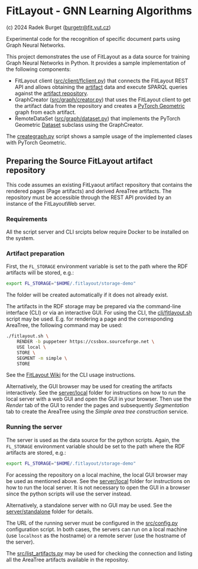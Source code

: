 FitLayout - GNN Learning Algorithms
===================================

(c) 2024 Radek Burget (burgetr@fit.vut.cz)

Experimental code for the recognition of specific document parts using Graph Neural Networks.

This project demonstrates the use of FitLayout as a data source for training Graph Neural Networks in Python.
It provides a sample implementation of the following components:

- FitLayout client ([src/client/flclient.py](src/client/flclient.py)) that connects the FitLayout REST API and allows obtaining the [artifact](https://github.com/FitLayout/FitLayout/wiki/Basic-Concepts#artifacts) data and execute SPARQL queries against the [artifact repository](https://github.com/FitLayout/FitLayout/wiki/Basic-Concepts#artifact-repository).
- GraphCreator ([src/graph/creator.py](src/graph/creator.py)) that uses the FitLayout client to get the artifact data from the repository and creates a [PyTorch Geometric](https://pytorch-geometric.readthedocs.io/en/latest/) graph from each artifact.
- RemoteDataSet ([src/graph/dataset.py](src/graph/dataset.py)) that implements the PyTorch Geometric [Dataset](https://pytorch-geometric.readthedocs.io/en/latest/tutorial/create_dataset.html) subclass using the GraphCreator.

The [creategraph.py](creategraph.py) script shows a sample usage of the implemented clases with PyTorch Geometric.


## Preparing the Source FitLayout artifact repository

This code assumes an existing FitLyaout artifact repository that contains the rendered pages (Page artifacts) and derived AreaTree artifacts. The repository
must be accessible through the REST API provided by an instance of the FitLayoutWeb server.

### Requirements

All the script server and CLI srcipts below require Docker to be installed on the system.

### Artifact preparation

First, the `FL_STORAGE` environment variable is set to the path where the RDF artifacts will be stored, e.g.:

```bash
export FL_STORAGE="$HOME/.fitlayout/storage-demo"
```

The folder will be created automatically if it does not already exist.

The artifacts in the RDF storage may be prepared via the command-line interface (CLI) or via an interactive GUI. For using the CLI,
the [cli/fitlayout.sh](cli/fitlayout.sh) script may be used. E.g. for rendering a page and the corresponding AreaTree, the following
command may be used:

```bash
./fitlayout.sh \
    RENDER -b puppeteer https://cssbox.sourceforge.net \
    USE local \
    STORE \
    SEGMENT -m simple \
    STORE
```

See the [FitLayout Wiki](https://github.com/FitLayout/FitLayout/wiki/Command-line-Interface) for the CLI
usage instructions.

Alternatively, the GUI browser may be used for creating the artifacts interactively. See the [server/local](server/local) folder
for instructions on how to run the local server with a web GUI and open the GUI in your browser. Then use the *Render*
tab of the GUI to render the pages and subsequently *Segmentation* tab to create the AreaTree using the 
*Simple area tree construction* service.

### Running the server

The server is used as the data source for the python scripts. Again, the `FL_STORAGE` environment variable should be set 
to the path where the RDF artifacts are stored, e.g.:

```bash
export FL_STORAGE="$HOME/.fitlayout/storage-demo"
```

For acessing the repository on a local machine, the local GUI browser may be used as mentioned above.
See the [server/local](server/local) folder for instructions on how to run the local server. It is not necessary
to open the GUI in a browser since the python scripts will use the server instead.

Alternatively, a standalone server with no GUI may be used. See the [server/standalone](server/standalone) folder
for details.

The URL of the running server must be configured in the [src/config.py](src/config.py) configuration script. In both cases,
the servers can run on a local machine (use `localhost` as the hostname) or a remote server (use the hostname of
the server).

The [src/list_artifacts.py](src/list_artifacts.py) may be used for checking the connection and listing all
the AreaTree artifacts available in the repositoy.
